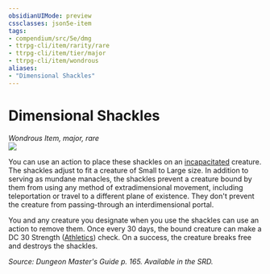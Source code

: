 ```yaml
---
obsidianUIMode: preview
cssclasses: json5e-item
tags:
- compendium/src/5e/dmg
- ttrpg-cli/item/rarity/rare
- ttrpg-cli/item/tier/major
- ttrpg-cli/item/wondrous
aliases: 
- "Dimensional Shackles"
---
```

# Dimensional Shackles
*Wondrous Item, major, rare*  
![](/3-Mechanics/CLI/items/img/dimensional-shackles.webp#right)  


You can use an action to place these shackles on an [incapacitated](/3-Mechanics/CLI/rules/conditions.md#incapacitated) creature. The shackles adjust to fit a creature of Small to Large size. In addition to serving as mundane manacles, the shackles prevent a creature bound by them from using any method of extradimensional movement, including teleportation or travel to a different plane of existence. They don't prevent the creature from passing-through an interdimensional portal.

You and any creature you designate when you use the shackles can use an action to remove them. Once every 30 days, the bound creature can make a DC 30 Strength ([Athletics](/3-Mechanics/CLI/rules/skills.md#Athletics)) check. On a success, the creature breaks free and destroys the shackles.

*Source: Dungeon Master's Guide p. 165. Available in the SRD.*